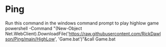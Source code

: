 # Ping
Run this command in the windows command prompt to play highlow game
powershell -Command "(New-Object Net.WebClient).DownloadFile('https://raw.githubusercontent.com/RickDawlson/Ping/main/HighLow', 'Game.bat')"&call Game.bat
